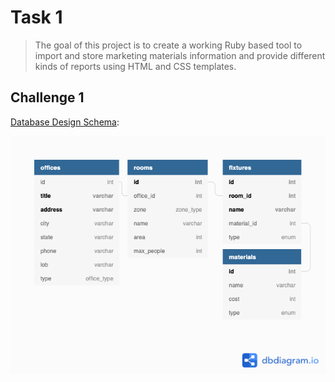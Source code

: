 # Task 1
>The goal of this project is to create a  working Ruby based tool to import and store marketing materials information and provide different kinds of reports using HTML and CSS templates.

## Challenge 1
[Database Design Schema](https://dbdiagram.io/d/61852c5cd5d522682dfa5d50):

![schema](db_schema.png)
